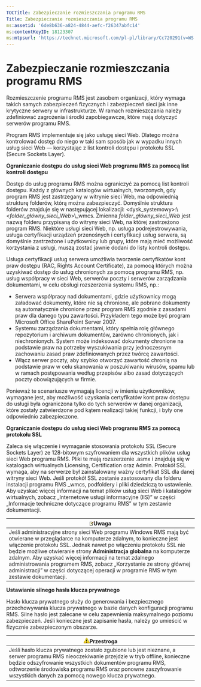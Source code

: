 ```yaml
---
TOCTitle: Zabezpieczanie rozmieszczania programu RMS
Title: Zabezpieczanie rozmieszczania programu RMS
ms:assetid: '6de8b636-a824-4844-aefc-f26347abfc14'
ms:contentKeyID: 18123307
ms:mtpsurl: 'https://technet.microsoft.com/pl-pl/library/Cc720291(v=WS.10)'
---
```


Zabezpieczanie rozmieszczania programu RMS
==========================================

Rozmieszczenie programu RMS jest zasobem organizacji, który wymaga takich samych zabezpieczeń fizycznych i zabezpieczeń sieci jak inne krytyczne serwery w infrastrukturze. W ramach rozmieszczania należy zdefiniować zagrożenia i środki zapobiegawcze, które mają dotyczyć serwerów programu RMS.

Program RMS implementuje się jako usługę sieci Web. Dlatego można kontrolować dostęp do niego w taki sam sposób jak w wypadku innych usług sieci Web — korzystając z list kontroli dostępu i protokołu SSL (Secure Sockets Layer).

**Ograniczanie dostępu do usług sieci Web programu RMS za pomocą list kontroli dostępu**

Dostęp do usług programu RMS można ograniczyć za pomocą list kontroli dostępu. Każdy z głównych katalogów wirtualnych, tworzonych, gdy program RMS jest zastrzegany w witrynie sieci Web, ma odpowiednią strukturę folderów, którą można zabezpieczyć. Domyślnie struktura folderów znajduje się w następującej lokalizacji: &lt;dysk\_systemowy&gt;:\\&lt;*folder\_główny\_sieci\_Web*&gt;\\\_wmcs. Zmienna *folder\_główny\_sieci\_Web* jest nazwą folderu przypisaną do witryny sieci Web, na której zastrzeżono program RMS. Niektóre usługi sieci Web, np. usługa podrejestrowywania, usługa certyfikacji urządzeń przenośnych i certyfikacji usług serwera, są domyślnie zastrzeżone i użytkownicy lub grupy, które mają mieć możliwość korzystania z usługi, muszą zostać jawnie dodani do listy kontroli dostępu.

Usługa certyfikacji usług serwera umożliwia tworzenie certyfikatów kont praw dostępu (RAC, Rights Account Certificate), za pomocą których można uzyskiwać dostęp do usług chronionych za pomocą programu RMS, np. usług współpracy w sieci Web, serwerów poczty i serwerów zarządzania dokumentami, w celu obsługi rozszerzenia systemu RMS, np.:

-   Serwera współpracy nad dokumentami, gdzie użytkownicy mogą załadować dokumenty, które nie są chronione, ale pobrane dokumenty są automatycznie chronione przez program RMS zgodnie z zasadami praw dla danego typu zawartości. Przykładem tego może być program Microsoft Office SharePoint Server 2007.
-   Systemu zarządzania dokumentami, który spełnia rolę głównego repozytorium i archiwum dokumentów, zarówno chronionych, jak i niechronionych. System może indeksować dokumenty chronione na podstawie praw na potrzeby wyszukiwania przy jednoczesnym zachowaniu zasad praw zdefiniowanych przez twórcę zawartości.
-   Włącz serwer poczty, aby szybko otworzyć zawartość chronią na podstawie praw w celu skanowania w poszukiwaniu wirusów, spamu lub w ramach postępowania według przepisów albo zasad dotyczących poczty obowiązujących w firmie.

Ponieważ te scenariusze wymagają licencji w imieniu użytkowników, wymagane jest, aby możliwość uzyskania certyfikatów kont praw dostępu do usługi była ograniczona tylko do tych serwerów w danej organizacji, które zostały zatwierdzone pod kątem realizacji takiej funkcji, i były one odpowiednio zabezpieczone.

**Ograniczanie dostępu do usług sieci Web programu RMS za pomocą protokołu SSL**

Zaleca się włączenie i wymaganie stosowania protokołu SSL (Secure Sockets Layer) ze 128-bitowym szyfrowaniem dla wszystkich plików usług sieci Web programu RMS. Pliki te mają rozszerzenie .asmx i znajdują się w katalogach wirtualnych Licensing, Certification oraz Admin. Protokół SSL wymaga, aby na serwerze był zainstalowany ważny certyfikat SSL dla danej witryny sieci Web. Jeśli protokół SSL zostanie zastosowany dla folderu instalacji programu RMS \_wmcs, podfoldery i pliki dziedziczą to ustawienie. Aby uzyskać więcej informacji na temat plików usług sieci Web i katalogów wirtualnych, zobacz „Internetowe usługi informacyjne (IIS)” w części „Informacje techniczne dotyczące programu RMS” w tym zestawie dokumentacji.

| ![](images/Cc720291.note(WS.10).gif)Uwaga                                                                                                                                                                                                                                                                                                                                                                                                                                       |
|--------------------------------------------------------------------------------------------------------------------------------------------------------------------------------------------------------------------------------------------------------------------------------------------------------------------------------------------------------------------------------------------------------------------------------------------------------------------------------------------------------------|
| Jeśli administracyjne strony sieci Web programu Windows RMS mają być otwierane w przeglądarce na komputerze zdalnym, to konieczne jest włączenie protokołu SSL. Jednak nawet po włączeniu protokołu SSL nie będzie możliwe otwieranie strony **Administracja globalna** na komputerze zdalnym. Aby uzyskać więcej informacji na temat zdalnego administrowania programem RMS, zobacz „Korzystanie ze strony głównej administracji” w części dotyczącej operacji w programie RMS w tym zestawie dokumentacji. |

**Ustawianie silnego hasła klucza prywatnego**

Hasło klucza prywatnego służy do generowania i bezpiecznego przechowywania klucza prywatnego w bazie danych konfiguracji programu RMS. Silne hasło jest zalecane w celu zapewnienia maksymalnego poziomu zabezpieczeń. Jeśli konieczne jest zapisanie hasła, należy go umieścić w fizycznie zabezpieczonym obszarze.

| ![](images/Cc720291.Caution(WS.10).gif)Przestroga                                                                                                                                                                                                                                           |
|--------------------------------------------------------------------------------------------------------------------------------------------------------------------------------------------------------------------------------------------------------------------------------------------------------------------------|
| Jeśli hasło klucza prywatnego zostało zgubione lub jest nieznane, a serwer programu RMS nieoczekiwanie przejdzie w tryb offline, konieczne będzie odszyfrowanie wszystkich dokumentów programu RMS, odtworzenie środowiska programu RMS oraz ponowne zaszyfrowanie wszystkich danych za pomocą nowego klucza prywatnego. |
